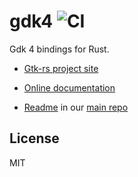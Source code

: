 # gdk4 ![CI](https://github.com/gtk-rs/gdk4/workflows/CI/badge.svg)

Gdk 4 bindings for Rust.

- [Gtk-rs project site](https://gtk-rs.org/)

- [Online documentation](https://gtk-rs.github.io/gdk4/gdk4)

- [Readme](https://github.com/gtk-rs/gtk/blob/master/README.md) in our
  [main repo](https://github.com/gtk-rs/gtk)

## License

MIT
